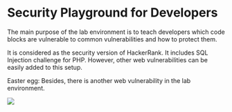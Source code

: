 # Security Playground for Developers
The main purpose of the lab environment is to teach developers which code blocks are vulnerable to common vulnerabilities and how to protect them.

It is considered as the security version of HackerRank. It includes SQL Injection challenge for PHP. However, other web vulnerabilities can be easily added to this setup.

Easter egg: Besides, there is another web vulnerability in the lab environment.

<img src="add_url_to_here"/>
